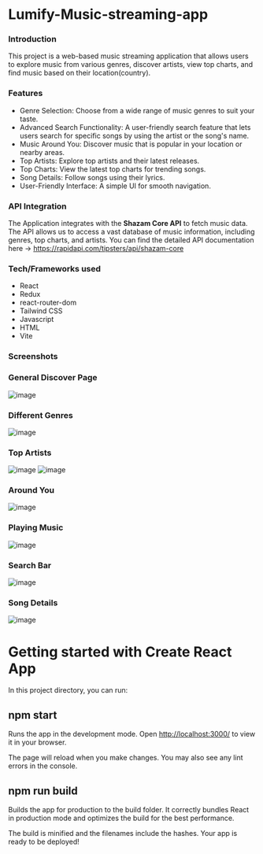 # Lumify-Music-streaming-app

### Introduction
This project is a web-based music streaming application that allows users to explore music from various genres, discover artists, view top charts, and find music based on their location(country). 

### Features
- Genre Selection: Choose from a wide range of music genres to suit your taste.
- Advanced Search Functionality: A user-friendly search feature that lets users search for specific songs by using the artist or the song's name.
- Music Around You: Discover music that is popular in your location or nearby areas.
- Top Artists: Explore top artists and their latest releases.
- Top Charts: View the latest top charts for trending songs.
- Song Details: Follow songs using their lyrics.
- User-Friendly Interface: A simple UI for smooth navigation.

### API Integration
The Application integrates with the **Shazam Core API** to fetch music data. The API allows us to access a vast database of music information, including genres, top charts, and artists.
You can find the detailed API documentation here -> https://rapidapi.com/tipsters/api/shazam-core
### Tech/Frameworks used
- React
- Redux
- react-router-dom
- Tailwind CSS
- Javascript
- HTML
- Vite
  
### Screenshots
  ### General Discover Page
![image](https://github.com/Bekjo3/Music-streaming-app--bm/assets/114708848/bb83e84c-e074-4bc8-83e8-79230179b437)
### Different Genres
![image](https://github.com/Bekjo3/Music-streaming-app--bm/assets/114708848/cff85985-61a7-4277-8679-ed40bebb81cb)
### Top Artists
![image](https://github.com/Bekjo3/Music-streaming-app--bm/assets/114708848/d318045e-73b0-4f64-831f-9dfa01f2c74f)
![image](https://github.com/Bekjo3/Music-streaming-app--bm/assets/114708848/f31f05b1-fc0c-40b3-b573-d308576a93e8)
### Around You
![image](https://github.com/Bekjo3/Music-streaming-app--bm/assets/114708848/3f6ed56c-89a3-42be-a987-9efd6519299e)
### Playing Music
![image](https://github.com/Bekjo3/Music-streaming-app--bm/assets/114708848/0177d014-ba19-4f48-b8b9-3bfe4bc5c0ba)
### Search Bar
![image](https://github.com/Bekjo3/Music-streaming-app--bm/assets/114708848/c36bc93f-b20d-427c-974e-c346cefc7370)
### Song Details
![image](https://github.com/Bekjo3/Music-streaming-app--bm/assets/114708848/3dc69ce6-7e9d-4cd4-9d6e-51c3eecc6233)


# Getting started with Create React App
In this project directory, you can run: 
## npm start
Runs the app in the development mode.
Open [http://localhost:3000/](http://localhost:3000/) to view it in your browser.

The page will reload when you make changes.
You may also see any lint errors in the console.

## npm run build
Builds the app for production to the build folder.
It correctly bundles React in production mode and optimizes the build for the best performance.

The build is minified and the filenames include the hashes.
Your app is ready to be deployed!
